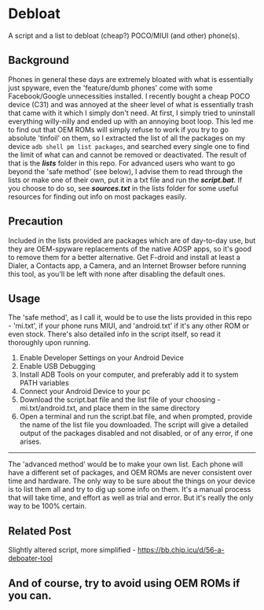# Debloat
A script and a list to debloat (cheap?) POCO/MIUI (and other) phone(s). 

## Background
Phones in general these days are extremely bloated with what is essentially just spyware, even the 'feature/dumb phones' come with some Facebook/Google unnecessities installed.
I recently bought a cheap POCO device (C31) and was annoyed at the sheer level of what is essentially trash that came with it which I simply don't need. At first, I simply tried to uninstall everything willy-nilly and ended up with an annoying boot loop.
This led me to find out that OEM ROMs will simply refuse to work if you try to go absolute 'tinfoil' on them, so I extracted the list of all the packages on my device
``` adb shell pm list packages ```, and searched every single one to find the limit of what can and cannot be removed or deactivated. The result of that is the ***lists*** folder in this repo.
For advanced users who want to go beyond the 'safe method' (see below), I advise them to read through the lists or make one of their own, put it in a txt file and run the ***script.bat***.
If you choose to do so, see ***sources.txt*** in the lists folder for some useful resources for finding out info on most packages easily.

## Precaution
Included in the lists provided are packages which are of day-to-day use, but they are OEM-spyware replacements of the native AOSP apps, so it's good to remove them for a better alternative. 
Get F-droid and install at least a Dialer, a Contacts app, a Camera, and an Internet Browser before running this tool, as you'll be left with none after disabling the default ones.

## Usage
The 'safe method', as I call it, would be to use the lists provided in this repo - 'mi.txt', if your phone runs MIUI, and 'android.txt' if it's any other ROM or even stock. There's also detailed info in the script itself, so read it thoroughly upon running.
1. Enable Developer Settings on your Android Device
2. Enable USB Debugging
3. Install ADB Tools on your computer, and preferably add it to system PATH variables
4. Connect your Android Device to your pc
5. Download the script.bat file and the list file of your choosing - mi.txt/android.txt, and place them in the same directory
6. Open a terminal and run the script.bat file, and when prompted, provide the name of the list file you downloaded.
The script will give a detailed output of the packages disabled and not disabled, or of any error, if one arises.
---
The 'advanced method' would be to make your own list. Each phone will have a different set of packages, and OEM ROMs are never consistent over time and hardware. The only way to be sure about the things on your device is to list them all and try to dig up some info on them. It's a manual process that will take time, and effort as well as trial and error. But it's really the only way to be 100% certain.

## Related Post
Slightly altered script, more simplified - https://bb.chip.icu/d/56-a-deboater-tool

And of course, try to avoid using OEM ROMs if you can.
--
